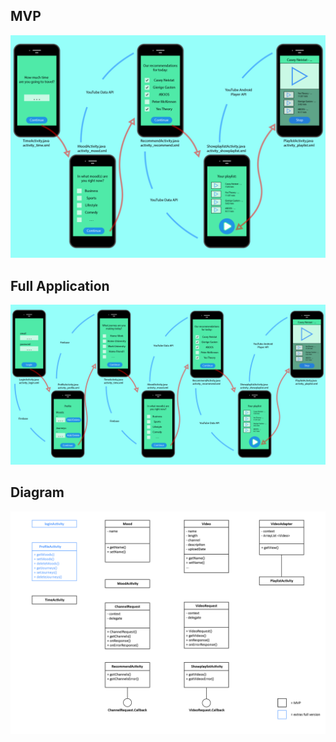 ## MVP

![Alt text](https://github.com/teunisvdh/ProjectApp/blob/master/doc/Project_MVP_detail.jpg)

## Full Application

![Alt text](https://github.com/teunisvdh/ProjectApp/blob/master/doc/Project_final_detail.jpg)

## Diagram

![Alt text](https://github.com/teunisvdh/ProjectApp/blob/master/doc/Diagram%20app.jpg)
